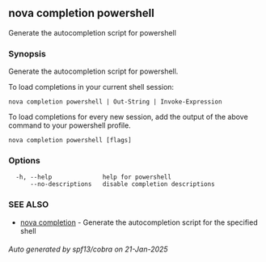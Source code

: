 ## nova completion powershell

Generate the autocompletion script for powershell

### Synopsis

Generate the autocompletion script for powershell.

To load completions in your current shell session:

	nova completion powershell | Out-String | Invoke-Expression

To load completions for every new session, add the output of the above command
to your powershell profile.


```
nova completion powershell [flags]
```

### Options

```
  -h, --help              help for powershell
      --no-descriptions   disable completion descriptions
```

### SEE ALSO

* [nova completion](nova_completion.md)	 - Generate the autocompletion script for the specified shell

###### Auto generated by spf13/cobra on 21-Jan-2025
